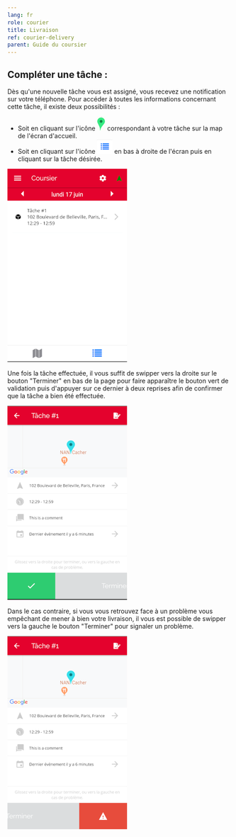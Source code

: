 ```yaml
---
lang: fr
role: courier
title: Livraison
ref: courier-delivery
parent: Guide du coursier
---
```


## Compléter une tâche :

Dès qu'une nouvelle tâche vous est assigné, vous recevez une notification sur votre téléphone.
Pour accéder à toutes les informations concernant cette tâche, il existe deux possibilités :

- Soit en cliquant sur l'icône ![Position tâche](/assets/images/geoloc_icone.png) correspondant à votre tâche sur la map de l'écran d'accueil.
- Soit en cliquant sur l'icône ![Liste de tâche](/assets/images/list_icon.png) en bas à droite de l'écran puis en cliquant sur la tâche désirée.

![liste des tâches](/assets/images/task_list_fr.png)

Une fois la tâche effectuée, il vous suffit de swipper vers la droite sur le bouton "Terminer" en bas de la page pour faire apparaître le bouton vert de validation puis d'appuyer sur ce dernier à deux reprises afin de confirmer que la tâche a bien été effectuée.

![Validation de tâche](/assets/images/task_validation_fr.png)

Dans le cas contraire, si vous vous retrouvez face à un problème vous empêchant de mener à bien votre livraison, il vous est possible de swipper vers la gauche le bouton  "Terminer" pour signaler un problème.

![Signaler un problème](/assets/images/task_issue_fr.png)
